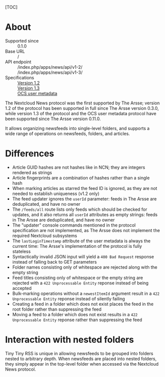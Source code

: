 [TOC]

# About

<dl>
    <dt>Supported since</dt>
        <dd>0.1.0</dd>
    <dt>Base URL</dt>
        <dd>/</dd>
    <dt>API endpoint</dt>
        <dd>/index.php/apps/news/api/v1-2/</dd>
        <dd>/index.php/apps/news/api/v1-3/</dd>
    <dt>Specifications</dt>
        <dd><a href="https://github.com/nextcloud/news/blob/master/docs/api/api-v1-2.md">Version 1.2</a></dd>
        <dd><a href="https://github.com/nextcloud/news/blob/master/docs/api/api-v1-3.md">Version 1.3</a></dd>
        <dd><a href="https://docs.nextcloud.com/server/latest/developer_manual/client_apis/OCS/ocs-api-overview.html#user-metadata">OCS user metadata</a></dd>
</dl>

The Nextcloud News protocol was the first supported by The Arsse; version 1.2 of the protocol has been supported in full since The Arsse version 0.3.0, while version 1.3 of the protocol and the OCS user metadata protocol have been supported since The Arsse version 0.11.0.

It allows organizing newsfeeds into single-level folders, and supports a wide range of operations on newsfeeds, folders, and articles.

# Differences

- Article GUID hashes are not hashes like in NCN; they are integers rendered as strings
- Article fingerprints are a combination of hashes rather than a single hash
- When marking articles as starred the feed ID is ignored, as they are not needed to establish uniqueness (v1.2 only)
- The feed updater ignores the `userId` parameter: feeds in The Arsse are deduplicated, and have no owner
- The `/feeds/all` route lists only feeds which should be checked for updates, and it also returns all `userId` attributes as empty strings: feeds in The Arsse are deduplicated, and have no owner
- The "updater" console commands mentioned in the protocol specification are not implemented, as The Arsse does not implement the required Nextcloud subsystems
- The `lastLoginTimestamp` attribute of the user metadata is always the current time: The Arsse's implementation of the protocol is fully stateless
- Syntactically invalid JSON input will yield a `400 Bad Request` response instead of falling back to GET parameters
- Folder names consisting only of whitespace are rejected along with the empty string
- Feed titles consisting only of whitespace or the empty string are rejected with a `422 Unprocessable Entity` reponse instead of being accepted
- Bulk-marking operations without a `newestItemId` argument result in a `422 Unprocessable Entity` reponse instead of silently failing
- Creating a feed in a folder which does not exist places the feed in the root folder rather than suppressing the feed
- Moving a feed to a folder which does not exist results in a `422 Unprocessable Entity` reponse rather than suppressing the feed

# Interaction with nested folders

Tiny Tiny RSS is unique in allowing newsfeeds to be grouped into folders nested to arbitrary depth. When newsfeeds are placed into nested folders, they simply appear in the top-level folder when accessed via the Nextcloud News protocol.
